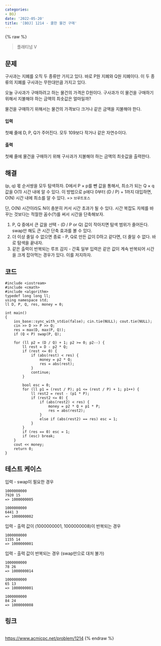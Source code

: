 ```yaml
---
categories:
- BOJ
date: '2022-05-20'
title: '[BOJ] 1214 - 쿨한 물건 구매'
---
```


{% raw %}
> 플래티넘 V<br>

## 문제
구사과는 지폐를 오직 두 종류만 가지고 있다. 바로 P원 지폐와 Q원 지폐이다. 이 두 종류의 지폐를 구사과는 무한대만큼 가지고 있다.

오늘 구사과가 구매하려고 하는 물건의 가격은 D원이다. 구사과가 이 물건을 구매하기 위해서 지불해야 하는 금액의 최솟값은 얼마일까?

물건을 구매하기 위해서는 물건의 가격보다 크거나 같은 금액을 지불해야 한다.

#### 입력
첫째 줄에 D, P, Q가 주어진다. 모두 109보다 작거나 같은 자연수이다.

#### 출력
첫째 줄에 물건을 구매하기 위해 구사과가 지불해야 하는 금액의 최솟값을 출력한다.

## 해결
(p, q) 몫 순서쌍을 모두 탐색하자. D에서 P × p를 뺀 값을 통해서, 최소가 되는 Q × q 값을 O(1) 시간 내에 알 수 있다. 이 방법으로 p에다 0부터 (D / P) + 1까지 대입하면, O(N) 시간 내에 최소를 알 수 있다. => `브루트포스`

단, O(N) 시간이라도 N이 충분히 커서 시간 초과가 될 수 있다. 시간 복잡도 자체를 바꾸는 것보다는 적절한 꼼수(?)를 써서 시간을 단축해보자.
1. P, Q 중에서 큰 값을 선택 -  (D / P or Q) 값이 작아지면 탐색 범위가 줄어든다. swap만 해도 큰 시간 단축 효과를 볼 수 있다.
2. 더 이상 줄일 수 없으면 종료 - P, Q로 만든 값이 D하고 같다면, 더 줄일 수 없다. 바로 탐색을 끝내자.
3. 같은 출력이 반복되는 루프 감지 - 간혹 일부 입력은 같은 값이 계속 반복되어 시간을 크게 잡아먹는 경우가 있다. 이를 저지하자.

## 코드
```
#include <iostream>
#include <cmath>
#include <algorithm>
typedef long long ll;
using namespace std;
ll D, P, Q, res, money = 0;

int main()
{
	ios_base::sync_with_stdio(false); cin.tie(NULL); cout.tie(NULL);
	cin >> D >> P >> Q;
	res = max(D, max(P, Q));
	if (Q < P) swap(P, Q);

	for (ll p2 = (D / Q) + 1; p2 >= 0; p2--) {
		ll rest = D - p2 * Q;
		if (rest <= 0) {
			if (abs(rest) < res) {
				money = p2 * Q;
				res = abs(rest);
			}
			continue;
		}

		bool esc = 0;
		for (ll p1 = (rest / P); p1 <= (rest / P) + 1; p1++) {
			ll rest2 = rest - (p1 * P);
			if (rest2 <= 0) {
				if (abs(rest2) < res) {
					money = p2 * Q + p1 * P;
					res = abs(rest2);
				}
				else if (abs(rest2) == res) esc = 1;
			}
		}
		if (res == 0) esc = 1;
		if (esc) break;
	}
	cout << money;
	return 0;
}
```

## 테스트 케이스
입력 - swap이 필요한 경우
```
1000000000 
7920 15 
=> 1000000005

1000000000 
6441 3 
=> 1000000002
```

입력 - 출력 값이 (1000000001, 1000000008)이 반복되는 경우
```
1000000000 
1155 14 
=> 1000000001
```

입력 - 출력 값이 반복되는 경우 (swap만으로 대처 불가)
```
1000000000 
78 26 
=> 1000000014

1000000000 
65 13 
=> 1000000001

1000000000 
84 24 
=> 1000000008
```

## 링크
<br>https://www.acmicpc.net/problem/1214
{% endraw %}